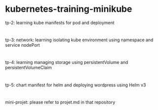 # kubernetes-training-minikube
tp-2: learning kube manifests for pod and deployment
#
tp-3: network: learning isolating kube environment using namespace and service nodePort
#
tp-4: learning managing storage using persistentVolume and persistentVolumeClaim
#
tp-5: chart manifest for helm and deploying wordpress using Helm v3
#
mini-projet: please refer to projet.md in that repository
